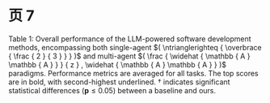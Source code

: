 # 页 7
Table 1: Overall performance of the LLM-powered software development methods, encompassing both single-agent $( \ntrianglerighteq { \overbrace { \frac { 2 } { 3 } } } )$ and multi-agent $( \frac { \widehat { \mathbb { A } \mathbb { A } } } { z } , \widehat { \mathbb { A } \mathbb { A } } )$ paradigms. Performance metrics are averaged for all tasks. The top scores are in bold, with second-highest underlined. $\dagger$ indicates significant statistical differences $( \mathbf { p } { \le } 0 . 0 5 )$ between a baseline and ours.